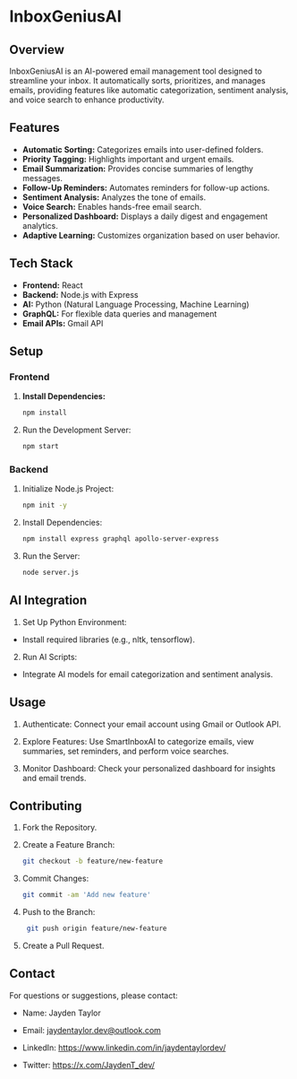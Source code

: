 # InboxGeniusAI

## Overview

InboxGeniusAI is an AI-powered email management tool designed to streamline your inbox. It automatically sorts, prioritizes, and manages emails, providing features like automatic categorization, sentiment analysis, and voice search to enhance productivity.

## Features

- **Automatic Sorting:** Categorizes emails into user-defined folders.
- **Priority Tagging:** Highlights important and urgent emails.
- **Email Summarization:** Provides concise summaries of lengthy messages.
- **Follow-Up Reminders:** Automates reminders for follow-up actions.
- **Sentiment Analysis:** Analyzes the tone of emails.
- **Voice Search:** Enables hands-free email search.
- **Personalized Dashboard:** Displays a daily digest and engagement analytics.
- **Adaptive Learning:** Customizes organization based on user behavior.

## Tech Stack

- **Frontend:** React
- **Backend:** Node.js with Express
- **AI:** Python (Natural Language Processing, Machine Learning)
- **GraphQL:** For flexible data queries and management
- **Email APIs:** Gmail API

## Setup

### Frontend

1. **Install Dependencies:**
   ```bash
   npm install
   
2. Run the Development Server:
   ```bash
   npm start
   
### Backend
1. Initialize Node.js Project:
   ```bash
   npm init -y
   
2. Install Dependencies:
   ```bash
   npm install express graphql apollo-server-express

3. Run the Server:
   ```bash
   node server.js
   
## AI Integration

1. Set Up Python Environment:

- Install required libraries (e.g., nltk, tensorflow).
  
2. Run AI Scripts:

- Integrate AI models for email categorization and sentiment analysis.
  
## Usage

1. Authenticate: Connect your email account using Gmail or Outlook API.

2. Explore Features: Use SmartInboxAI to categorize emails, view summaries, set reminders, and perform voice searches.
 
3. Monitor Dashboard: Check your personalized dashboard for insights and email trends.

## Contributing

1. Fork the Repository.

2.  Create a Feature Branch:
    ```bash
    git checkout -b feature/new-feature

3. Commit Changes:
   ```bash
   git commit -am 'Add new feature'
   
4. Push to the Branch:
   ```bash
    git push origin feature/new-feature
   
5. Create a Pull Request.

## Contact
For questions or suggestions, please contact:

- Name: Jayden Taylor

- Email: jaydentaylor.dev@outlook.com

- LinkedIn: https://www.linkedin.com/in/jaydentaylordev/
- Twitter: https://x.com/JaydenT_dev/
